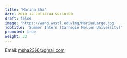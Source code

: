 ```yaml
---
title: 'Marina Sha'
date: 2018-12-20T13:44:55+10:00
draft: false
image: 'https://wang.wustl.edu/img/MarinaLarge.jpg'
jobtitle: 'Summer Intern (Carnegie Mellon University)'
promoted: true
weight: 33
---
```

Email: msha2366@gmail.com